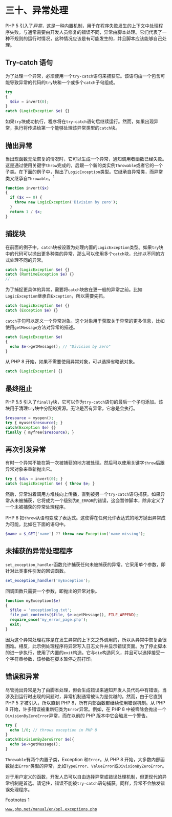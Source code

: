 # 三十、异常处理

PHP 5 引入了*异常*，这是一种内置机制，用于在程序失败发生的上下文中处理程序失败。与通常需要由开发人员修复的错误不同，异常由脚本处理。它们代表了一种不规则的运行时情况，这种情况应该是有可能发生的，并且脚本应该能够自己处理。

## Try-catch 语句

为了处理一个异常，必须使用一个`try-catch`语句来捕获它。该语句由一个包含可能导致异常的代码的`try`块和一个或多个`catch`子句组成。

```php
try
{
  $div = invert(0);
}
catch (LogicException $e) {}

```

如果`try`块成功执行，程序将在`try-catch`语句后继续运行。然而，如果出现异常，执行将传递给第一个能够处理该异常类型的`catch`块。

## 抛出异常

当出现函数无法恢复的情况时，它可以生成一个异常，通知调用者函数已经失败。这是通过使用关键字`throw`完成的，后跟一个新的类实例`Throwable`或者它的一个子类。在下面的例子中，抛出了`LogicException`类型。它继承自异常类，而异常类又继承自`Throwable`。<sup>1</sup>

```php
function invert($x)
{
  if ($x == 0) {
    throw new LogicException('Division by zero');
  }
  return 1 / $x;
}

```

## 捕捉块

在前面的例子中，`catch`块被设置为处理内置的`LogicException`类型。如果`try`块中的代码可以抛出更多种类的异常，那么可以使用多个`catch`块，允许以不同的方式处理不同的异常。

```php
catch (LogicException $e) {}
catch (RuntimeException $e) {}
// ...

```

为了捕捉更具体的异常，需要将`catch`块放在更一般的异常之前。比如`LogicException`继承自`Exception`，所以需要先抓。

```php
catch (LogicException $e) {}
catch (Exception $e) {}

```

`catch`子句可以定义一个异常对象。这个对象用于获取关于异常的更多信息，比如使用`getMessage`方法对异常的描述。

```php
catch (LogicException $e)
{
  echo $e->getMessage(); // "Division by zero"
}

```

从 PHP 8 开始，如果不需要使用异常对象，可以选择省略该对象。

```php
catch (LogicException) {}

```

## 最终阻止

PHP 5.5 引入了`finally`块，它可以作为`try-catch`语句的最后一个子句添加。该块用于清理`try`块中分配的资源。无论是否有异常，它总是会执行。

```php
$resource = myopen();
try { myuse($resource); }
catch(Exception $e) {}
finally { myfree($resource); }

```

## 再次引发异常

有时一个异常不能在第一次被捕获的地方被处理。然后可以使用关键字`throw`后跟异常对象来重新抛出它。

```php
try { $div = invert(0); }
catch (LogicException $e) { throw $e; }

```

然后，异常沿着调用方堆栈向上传播，直到被另一个`try-catch`语句捕获。如果异常从未被捕获，它将成为一个级别为`E_ERROR`的错误，这会暂停脚本，除非定义了一个未被捕获的异常处理程序。

PHP 8 把`throw`从语句变成了表达式。这使得在任何允许表达式的地方抛出异常成为可能，比如在下面的语句中。

```php
$name = $_GET['name'] ?? throw new Exception('name missing');

```

## 未捕获的异常处理程序

`set_exception_handler`函数允许捕获任何未被捕获的异常。它采用单个参数，即针对此类事件引发的回调函数。

```php
set_exception_handler('myException');

```

回调函数只需要一个参数，即抛出的异常对象。

```php
function myException($e)
{
  $file = 'exceptionlog.txt';
  file_put_contents($file, $e->getMessage(), FILE_APPEND);
  require_once('my_error_page.php');
  exit;
}

```

因为这个异常处理程序是在发生异常的上下文之外调用的，所以从异常中恢复会很困难。相反，此示例处理程序将异常写入日志文件并显示错误页面。为了停止脚本的进一步执行，使用了内置的`exit`构造。它与`die`构造同义，并且可以选择接受一个字符串参数，该参数在脚本暂停之前打印。

## 错误和异常

尽管抛出异常是为了由脚本处理，但会生成错误来通知开发人员代码中有错误。当涉及到运行时出现的问题时，异常机制通常被认为是优越的。然而，由于它直到 PHP 5 才被引入，所以直到 PHP 8，所有内部函数都继续使用错误机制。从 PHP 8 开始，许多错误被重新归类为`Error`异常。例如，在 PHP 8 中被零除会抛出一个`DivisionByZeroError`异常，而在以前的 PHP 版本中它会触发一个警告。

```php
try {
  echo 1/0; // throws exception in PHP 8
}
catch(DivisionByZeroError $e){
  echo $e->getMessage();
}

```

`Throwable`有两个内置子类，Exception 和`Error`。从 PHP 8 开始，大多数内部函数抛出`Error`类型的异常，比如`TypeError`、`ValueError`或`DivisionByZeroError`。

对于用户定义的函数，开发人员可以自由选择异常或错误处理机制，但更现代的异常机制是首选。请记住，错误不能被`try-catch`语句捕获。同样，异常不会触发错误处理程序。

<aside aria-label="Footnotes" class="FootnoteSection" epub:type="footnotes">Footnotes 1

[`www.php.net/manual/en/spl.exceptions.php`](http://www.php.net/manual/en/spl.exceptions.php)

 </aside>